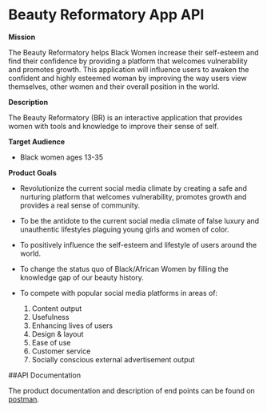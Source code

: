 # **Beauty Reformatory App API**

**Mission**

The Beauty Reformatory helps Black Women increase their self-esteem and find their
confidence by providing a platform that welcomes vulnerability and promotes growth. This application
will influence users to awaken the confident and highly esteemed woman by improving the way users
view themselves, other women and their overall position in the world.

**Description**

The Beauty Reformatory (BR) is an interactive application that provides women
with tools and knowledge to improve their sense of self.

**Target Audience**

* Black women ages 13-35

**Product Goals**

* Revolutionize the current social media climate by creating a safe and
nurturing platform that welcomes vulnerability, promotes growth and
provides a real sense of community.
* To be the antidote to the current social media climate of false luxury and
unauthentic lifestyles plaguing young girls and women of color.
* To positively influence the self-esteem and lifestyle of users around the
world.
* To change the status quo of Black/African Women by filling the knowledge
gap of our beauty history.
* To compete with popular social media platforms in areas of:
    
    1. Content output
    2. Usefulness
    3. Enhancing lives of users
    4. Design & layout
    5. Ease of use
    6. Customer service
    7. Socially conscious external advertisement output

##API Documentation

The product documentation and description of end points can be found on [postman](https://identity.getpostman.com/handover/multifactor?user=5840847&handover_token=f4db1100-e99d-4263-936f-98de3f4a8d7c).
